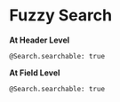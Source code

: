 # Fuzzy Search

**At Header Level**

```
@Search.searchable: true
```

**At Field Level**

```
@Search.searchable: true
```
